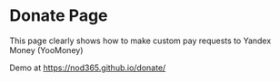 # Donate Page
This page clearly shows how to make custom pay requests to Yandex Money (YooMoney)

Demo at https://nod365.github.io/donate/
